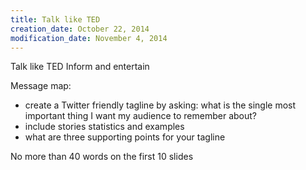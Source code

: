 ```yaml
---
title: Talk like TED
creation_date: October 22, 2014
modification_date: November 4, 2014
---
```



Talk like TED
Inform and entertain 

Message map:
- create a Twitter friendly tagline by asking: what is the single most important thing I want my audience to remember about?
- include stories statistics and examples
- what are three supporting points for your tagline

No more than 40 words on the first 10 slides 

